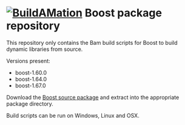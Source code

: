 # [![BuildAMation](http://buildamation.com/BAM-small.png)](https://github.com/markfinal/BuildAMation) Boost package repository

This repository only contains the Bam build scripts for Boost to build dynamic libraries from source.

Versions present:

* boost-1.60.0
* boost-1.64.0
* boost-1.67.0

Download the [Boost source package](http://www.boost.org/users/download/) and extract into the appropriate package directory.

Build scripts can be run on Windows, Linux and OSX.
